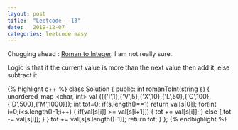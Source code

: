 ```yaml
---
layout: post
title:  "Leetcode - 13"
date:   2019-12-07
categories: leetcode easy
---
```

Chugging ahead : [Roman to Integer](https://leetcode.com/problems/roman-to-integer/ "Roman to Integer"). I am not really sure.

Logic is that if the current value is more than the next value then add it, else subtract it.

{% highlight c++ %}
class Solution {
public:
    int romanToInt(string s)
    {
        unordered_map <char, int> val ({{'I',1},{'V',5},{'X',10},{'L',50},{'C',100},{'D',500},{'M',1000}});
        int tot=0;
        if(s.length()==1)
            return val[s[0]];
        for(int i=0;i<s.length()-1;i++)
        {
            if(val[s[i]] >= val[s[i+1]])
            {
                tot += val[s[i]];
            }
            else
            {
                tot -= val[s[i]];
            }
        }
        tot += val[s[s.length()-1]];
        return tot;
    }
};
{% endhighlight %}

